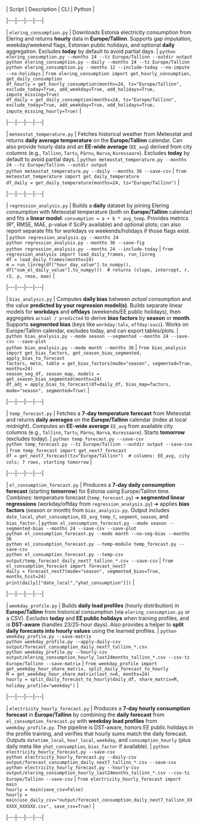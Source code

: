 | Script | Description | CLI | Python |

|---|---|---|---|

| `elering_consumption.py` | Downloads Estonia electricity consumption from Elering and returns **hourly** data in **Europe/Tallinn**. Supports gap imputation, weekday/weekend flags, Estonian public holidays, and optional **daily** aggregation. Excludes **today** by default to avoid partial days. | `python elering_consumption.py --months 24 --tz Europe/Tallinn --outdir output`<br>`python elering_consumption.py --daily --months 24 --tz Europe/Tallinn`<br>`python elering_consumption.py --months 12 --include-today --no-impute --no-holidays` | `from elering_consumption import get_hourly_consumption, get_daily_consumption`<br>`df_hourly = get_hourly_consumption(months=24, tz="Europe/Tallinn", exclude_today=True, add_weekday=True, add_holidays=True, impute_missing=True)`<br>`df_daily = get_daily_consumption(months=24, tz="Europe/Tallinn", exclude_today=True, add_weekday=True, add_holidays=True, impute_missing_hourly=True)` |

|---|---|---|---|

| `meteostat_temperature.py` | Fetches historical weather from Meteostat and returns **daily average temperature** on the **Europe/Tallinn** calendar. Can also provide hourly data and an **EE-wide average** (`EE_avg`) derived from city columns (e.g., `Tallinn`, `Tartu`, `Pärnu`, `Narva`, `Kuressaare`). Excludes **today** by default to avoid partial days. | `python meteostat_temperature.py --months 24 --tz Europe/Tallinn --outdir output`<br>`python meteostat_temperature.py --daily --months 36 --save-csv` | `from meteostat_temperature import get_daily_temperature`<br>`df_daily = get_daily_temperature(months=24, tz="Europe/Tallinn")` |

|---|---|---|---|

| `regression_analysis.py` | Builds a **daily** dataset by joining Elering consumption with Meteostat temperature (both on **Europe/Tallinn** calendar) and fits a **linear model**: `consumption = a + b * avg_temp`. Provides metrics (R², RMSE, MAE, p-value if SciPy available) and optional plots; can also report separate fits for workdays vs weekends/holidays if those flags exist. | `python regression_analysis.py --months 24`<br>`python regression_analysis.py --months 36 --save-fig`<br>`python regression_analysis.py --months 24 --include-today` | `from regression_analysis import load_daily_frames, run_linreg`<br>`df = load_daily_frames(months=24)`<br>`m = run_linreg(df["hour_day_value"].to_numpy(), df["sum_el_daily_value"].to_numpy())  # returns (slope, intercept, r, r2, p, rmse, mae)` |

|---|---|---|---|

| `bias_analysis.py` | Computes **daily bias** between *actual* consumption and the value **predicted by your regression model(s)**. Builds separate linear models for **workdays** and **offdays** (weekends/EE public holidays), then aggregates `actual / predicted` to derive **bias factors** by **season** or **month**. Supports **segmented bias** (keys like `workday:talv`, `offday:suvi`). Works on Europe/Tallinn calendar, excludes today, and can export tables/plots. | `python bias_analysis.py --mode season --segmented --months 24 --save-csv --save-plot`<br>`python bias_analysis.py --mode month --months 36` | `from bias_analysis import get_bias_factors, get_season_bias_segmented, apply_bias_to_forecast`<br>`factors, meta, table = get_bias_factors(mode="season", segmented=True, months=24)`<br>`season_seg_df, season_map, models = get_season_bias_segmented(months=24)`<br>`df_adj = apply_bias_to_forecast(df=daily_df, bias_map=factors, mode="season", segmented=True)` |

|---|---|---|---|

| `temp_forecast.py` | Fetches a **7-day temperature forecast** from Meteostat and returns **daily averages** on the **Europe/Tallinn** calendar (index at local midnight). Computes an **EE-wide average** `EE_avg` from available city columns (e.g., `Tallinn`, `Tartu`, `Pärnu`, `Narva`, `Kuressaare`). Starts **tomorrow** (excludes today). | `python temp_forecast.py --save-csv`<br>`python temp_forecast.py --tz Europe/Tallinn --outdir output --save-csv` | `from temp_forecast import get_next7_forecast`<br>`df = get_next7_forecast(tz="Europe/Tallinn")  # columns: EE_avg, city cols; 7 rows, starting tomorrow` |

|---|---|---|---|

| `el_consumption_forecast.py` | Produces a **7-day daily consumption forecast** (starting **tomorrow**) for Estonia using Europe/Tallinn time. Combines: temperature forecast (`temp_forecast.py`) ➜ **segmented linear regressions** (workday/offday from `regression_analysis.py`) ➜ applies **bias factors** (season or month) from `bias_analysis.py`. Output includes `date_local`, `yhat_consumption`, `EE_avg_temp_C`, `segment`, `season`, and `bias_factor`. | `python el_consumption_forecast.py --mode season --segmented-bias --months 24 --save-csv --save-plot`<br>`python el_consumption_forecast.py --mode month --no-seg-bias --months 36`<br>`python el_consumption_forecast.py --temp-module temp_forecast.py --save-csv`<br>`python el_consumption_forecast.py --temp-csv output/temp_forecast_daily_next7_tallinn_*.csv --save-csv` | `from el_consumption_forecast import forecast_next7`<br>`daily = forecast_next7(mode="season", segmented_bias=True, months_hist=24)`<br>`print(daily[["date_local","yhat_consumption"]])` |

|---|---|---|---|

| `weekday_profile.py` | Builds **daily load profiles** (hourly distribution) in **Europe/Tallinn** from historical consumption (via `elering_consumption.py` or a CSV). Excludes **today** and **EE public holidays** when training profiles, and is **DST-aware** (handles 23/25-hour days). Also provides a helper to **split daily forecasts into hourly values** using the learned profiles. | `python weekday_profile.py --save-matrix`<br>`python weekday_profile.py --apply-daily-csv output/forecast_consumption_daily_next7_tallinn_*.csv`<br>`python weekday_profile.py --hourly-csv output/elering_consumption_hourly_last24months_tallinn_*.csv --csv-tz Europe/Tallinn --save-matrix` | `from weekday_profile import get_weekday_hour_share_matrix, split_daily_forecast_to_hourly`<br>`M = get_weekday_hour_share_matrix(last_n=6, months=24)`<br>`hourly = split_daily_forecast_to_hourly(daily_df, share_matrix=M, holiday_profile="weekday")` |

|---|---|---|---|

| `electricity_hourly_forecast.py` | Produces a **7-day hourly consumption forecast** in **Europe/Tallinn** by combining the **daily forecast** from `el_consumption_forecast.py` with **weekday load profiles** from `weekday_profile.py`. The pipeline is DST-aware, honors EE public holidays in the profile training, and verifies that hourly sums match the daily forecast. Outputs `datetime_local`, `hour_local`, `weekday`, and `consumption_hourly` (plus daily meta like `yhat_consumption`, `bias_factor` if available). | `python electricity_hourly_forecast.py --save-csv`<br>`python electricity_hourly_forecast.py --daily-csv output/forecast_consumption_daily_next7_tallinn_*.csv --save-csv`<br>`python electricity_hourly_forecast.py --hourly-csv output/elering_consumption_hourly_last24months_tallinn_*.csv --csv-tz Europe/Tallinn --save-csv` | `from electricity_hourly_forecast import main`<br>`hourly = main(save_csv=False)`<br>`hourly = main(use_daily_csv="output/forecast_consumption_daily_next7_tallinn_XXXXXX_XXXXXX.csv", save_csv=True)` |

|---|---|---|---|


